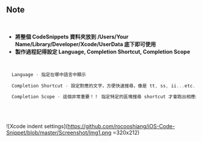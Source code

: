 Note
------------------
<br />

* **將整個 CodeSnippets 資料夾放到 /Users/Your Name/Library/Developer/Xcode/UserData 底下即可使用**
* **製作過程記得設定 Language, Completion Shortcut, Completion Scope**

<br />

```swift
  Language - 指定在哪中語言中顯示
  
  Completion Shortcut - 設定對應的文字，方便快速搜尋，像是 tt, ss, ii...etc.
 
  Completion Scope - 這個非常重要！！ 指定特定的區塊搜尋 shortcut 才會跑出相應的內容，避免一個 shortcut 就把所有相應的內容顯示出來
```

<br />
<br />

![Xcode indent settings](https://github.com/rocooshiang/iOS-Code-Snippet/blob/master/Screenshot/Img1.png =320x212)

